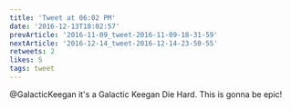 ```yaml
---
title: 'Tweet at 06:02 PM'
date: '2016-12-13T18:02:57'
prevArticle: '2016-11-09_tweet-2016-11-09-18-31-59'
nextArticle: '2016-12-14_tweet-2016-12-14-23-50-55'
retweets: 2
likes: 5
tags: tweet
---
```

@GalacticKeegan it's a Galactic Keegan Die Hard. This is gonna be epic!